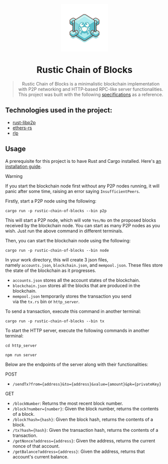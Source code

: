 <div align="center">
    <img src="./logo.png" height="150" width="150" />
<h1 align="center">
    Rustic Chain of Blocks
</h1>

> Rustic Chain of Blocks is a minimalistic blockchain implementation with P2P networking and HTTP-based RPC-like server functionalities. This project was built with the following [specifications](https://gist.github.com/manav2401/2bea3e1b15efea4f34f6516a3841c6b0) as a reference.

</div>

## Technologies used in the project:

- [rust-libp2p](https://github.com/libp2p/rust-libp2p)
- [ethers-rs](https://github.com/gakonst/ethers-rs)
- [rlp](https://github.com/alloy-rs/rlp)

## Usage

A prerequisite for this project is to have Rust and Cargo installed. Here's [an installation guide](https://doc.rust-lang.org/cargo/getting-started/installation.html).

> [!WARNING]
> If you start the blockchain node first without any P2P nodes running, it will panic after some time, raising an error saying `InsufficientPeers`.

Firstly, start a P2P node using the following:

```
cargo run -p rustic-chain-of-blocks --bin p2p
```

This will start a P2P node, which will vote `Yes/No` on the proposed blocks received by the blockchain node. You can start as many P2P nodes as you wish. Just run the above command in different terminals.

Then, you can start the blockchain node using the following:

```
cargo run -p rustic-chain-of-blocks --bin node
```

In your work directory, this will create 3 json files, namely `accounts.json`, `blockchain.json`, and `mempool.json`. These files store the state of the blockchain as it progresses.

- `accounts.json` stores all the account states of the blockchain.
- `blockchain.json` stores all the blocks that are produced in the blockchain.
- `mempool.json` temporarily stores the transaction you send via the `tx.rs` bin or `http_server`.

To send a transaction, execute this command in another terminal:

```
cargo run -p rustic-chain-of-blocks --bin tx
```

To start the HTTP server, execute the following commands in another terminal:

```
cd http_server
```

```
npm run server
```

Below are the endpoints of the server along with their functionalities:

POST

- `/sendTx?from={address}&to={address}&value={amount}&pk={privateKey}`

GET

- `/blockNumber`: Returns the most recent block number.
- `/block?number={number}`: Given the block number, returns the contents of a block.
- `/block?hash={hash}`: Given the block hash, returns the contents of a block.
- `/tx?hash={hash}`: Given the transaction hash, returns the contents of a transaction.
- `/getNonce?address={address}`: Given the address, returns the current nonce of that account.
- `/getBalance?address={address}`: Given the address, returns that account's current balance.
